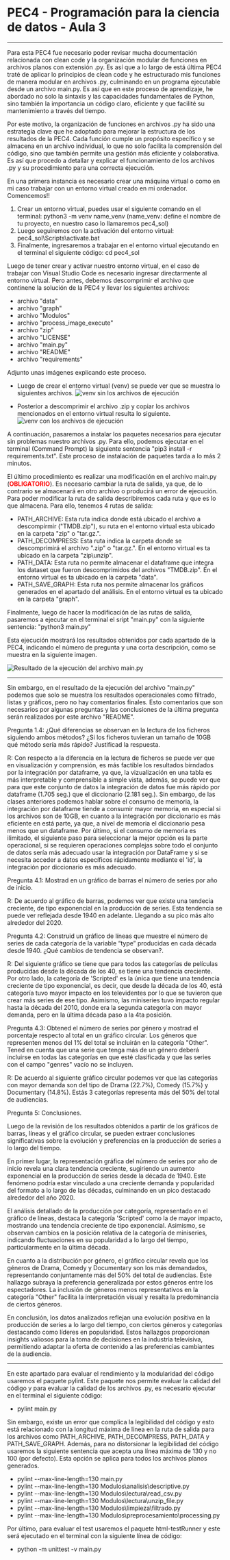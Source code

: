 # PEC4 - Programación para la ciencia de datos - Aula 3
----------------------

Para esta PEC4 fue necesario poder revisar mucha documentación relacionada con clean code y la organización modular de funciones en archivos planos con extensión .py. Es así que a lo largo de está última PEC4 traté de aplicar lo principios de clean code y he estructurado mis funciones de manera modular en archivos .py, culminando en un programa ejecutable desde un archivo main.py. Es así que en este proceso de aprendizaje, he abordado no solo la sintaxis y las capacidades fundamentales de Python, sino también la importancia un código claro, eficiente y que facilité su mantenimiento a través del tiempo. 

Por este motivo, la organización de funciones en archivos .py ha sido una estrategia clave que he adoptado para mejorar la estructura de los resultados de la PEC4. Cada función cumple un propósito específico y se almacena en un archivo individual, lo que no solo facilita la comprensión del código, sino que también permite una gestión más eficiente y colaborativa. Es así que procedo a detallar y explicar el funcionamiento de los archivos .py y su procedimiento para una correcta ejecución. 

En una primera instancia es necesario crear una máquina virtual o como en mi caso trabajar con un entorno virtual creado en mi ordenador. Comencemos!!

1. Crear un entorno virtual, puedes usar el siguiente comando en el terminal: python3 -m venv name_venv (name_venv: define el nombre de tu proyecto, en nuestro caso lo llamaremos pec4_sol)
2. Luego seguiremos con la activación del entorno virtual: pec4_sol\Scripts\activate.bat
3. Finalmente, ingresaremos a trabajar en el entorno virtual ejecutando en el terminal el siguiente código: cd pec4_sol

Luego de tener crear y activar nuestro entorno virtual, en el caso de trabajar con Visual Studio Code es necesario ingresar directarmente al entorno virtual. Pero antes, debemos descomprimir el archivo que continene la solución de la PEC4 y llevar los siguientes archivos:

- archivo "data"
- archivo "graph"
- archivo "Modulos"
- archivo "process_image_execute"
- archivo "zip"
- archivo "LICENSE"
- archivo "main.py"
- archivo "README"
- archivo "requirements"

Adjunto unas imágenes explicando este proceso.

- Luego de crear el entorno virtual (venv) se puede ver que se muestra lo siguientes archivos.
![venv sin los archivos de ejecución](https://github.com/JoseC468/PPCD_pec4/blob/main/process_image_execute/venv-sin-archivos.png)

- Posterior a descomprimir el archivo .zip y copiar los archivos mencionados en el entorno virtual resulta lo siguiente.
![venv con los archivos de ejecución](https://github.com/JoseC468/PPCD_pec4/blob/main/process_image_execute/venv-con-archivos.png)

A continuación, pasaremos a instalar los paquetes necesarios para ejecutar sin problemas nuestro archivos .py. Para ello, podemos ejecutar en el terminal (Command Prompt) la siguiente sentencia "pip3 install -r requirements.txt". Este proceso de instalación de paquetes tarda a lo más 2 minutos.

El último procedimiento es realizar una modificación en el archivo main.py (<span style="color:red">**OBLIGATORIO**</span>). Es necesario cambiar la ruta de salida, ya que, de lo contrario se almacenará en otro archivo o producirá un error de ejecución. Para poder modificar la ruta de salida describiremos cada ruta y que es lo que almacena. Para ello, tenemos 4 rutas de salida:

* PATH_ARCHIVE: Esta ruta indica donde está ubicado el archivo a descompirmir ("TMDB.zip"), su ruta en el entorno virtual esta ubicado en la carpeta "zip" o "tar.gz.". 
* PATH_DECOMPRESS: Esta ruta indica la carpeta donde se descomprimirá el archivo ".zip" o "tar.gz.". En el entorno virtual es ta ubicado en la carpeta "zip\unzip".
* PATH_DATA: Esta ruta no permite almacenar el dataframe que integra los dataset que fueron descomprimidos del archivos "TMDB.zip". En el entorno virtual es ta ubicado en la carpeta "data".
* PATH_SAVE_GRAPH: Esta ruta nos permite almacenar los gráficos generados en el apartado del análisis. En el entorno virtual es ta ubicado en la carpeta "graph".

Finalmente, luego de hacer la modificación de las rutas de salida, pasaremos a ejecutar en el terminal el sript "main.py" con la siguiente sentencia: "python3 main.py"

Esta ejecución mostrará los resultados obtenidos por cada apartado de la PEC4, indicando el número de pregunta y una corta descripción, como se muestra en la siguiente imagen. 

![Resultado de la ejecución del archivo main.py](https://github.com/JoseC468/PPCD_pec4/blob/main/process_image_execute/result_execute_main.png)

--------------------

Sin embargo, en el resultado de la ejecución del archivo "main.py" podemos que solo se muestra los resultados operacionales como filtrado, listas y gráficos, pero no hay comentarios finales. Esto comentarios que son necesarios por algunas preguntas y las conclusiones de la última pregunta serán realizados por este archivo "README". 

Pregunta 1.4: ¿Qué diferencias se observan en la lectura de los ficheros siguiendo ambos métodos? ¿Si los ficheros tuvieran un tamaño de 10GB qué método sería más rápido? Justificad la respuesta.

R: Con respecto a la diferencia en la lectura de ficheros se puede ver que en visualización y comprensión, es más factible los resultados birndados por la integración por dataframe, ya que, la vizualización en una tabla es más interpretable y comprensible a simple vista, además, se puede ver que para que este conjunto de datos la integración de datos fue más rápido por dataframe (1.705 seg.) que el diccionario (2.181 seg.). Sin embargo, de las clases anteriores podemos hablar sobre el consumo de memoria, la integración por dataframe tiende a consumir mayor memoria, en especial si los archivos son de 10GB, en cuanto a la integración por diccionario es más eficiente en está parte, ya que, a nivel de memoria el diccionario pesa menos que un dataframe. Por último, si el consumo de memoria es ilimitado, el siguiente paso para seleccionar la mejor opción es la parte operacional, si se requieren operaciones complejas sobre todo el conjunto de datos sería más adecuado usar la integración por DataFrame y si se necesita acceder a datos específicos rápidamente mediante el 'id', la integración por diccionario es más adecuado. 

Pregunta 4.1: Mostrad en un gráfico de barras el número de series por año de inicio.

R: De acuerdo al gráfico de barras, podemos ver que existe una tendecia creciente, de tipo exponencial en la producción de series. Esta tendencia se puede ver reflejada desde 1940 en adelante. Llegando a su pico más alto alrededor del 2020. 

Pregunta 4.2: Construid un gráfico de líneas que muestre el número de series de cada categoría de la variable “type” producidas en cada década desde 1940. ¿Qué cambios de tendencia se observan?.

R: Del siguiente gráfico se tiene que para todos las categorías de películas producidas desde la década de los 40, se tiene una tendencia creciente. Por otro lado, la categoría de 'Scripted' es la única que tiene una tendencia creciente de tipo exponencial, es decir, que desde la década de los 40, está categoría tuvo mayor impacto en los televidentes por lo que se tuvieron que crear más series de ese tipo. Asimismo, las miniseries tuvo impacto regular hasta la década del 2010, donde era la segunda categoría con mayor demanda, pero en la última década paso a la 4ta posición. 

Pregunta 4.3: Obtened el número de series por género y mostrad el porcentaje respecto al total en un gráfico circular. Los géneros que representen menos del 1% del total se incluirán en la categoría "Other". Tened en cuenta que una serie que tenga más de un género deberá incluirse en todas las categorías en que esté clasificada y que las series con el campo "genres" vacío no se incluyen.

R: De acuerdo al siguiente gráfico circular podemos ver que las categorías con mayor demanda son del tipo de Drama (22.7%), Comedy (15.7%) y Documentary (14.8%). Estás 3 categorías representa más del 50% del total de audiencias. 

Pregunta 5: Conclusiones.

Luego de la revisión de los resultados obtenidos a partir de los gráficos de barras, líneas y el gráfico circular, se pueden extraer conclusiones significativas sobre la evolución y preferencias en la producción de series a lo largo del tiempo.

En primer lugar, la representación gráfica del número de series por año de inicio revela una clara tendencia creciente, sugiriendo un aumento exponencial en la producción de series desde la década de 1940. Este fenómeno podría estar vinculado a una creciente demanda y popularidad del formato a lo largo de las décadas, culminando en un pico destacado alrededor del año 2020.

El análisis detallado de la producción por categoría, representado en el gráfico de líneas, destaca la categoría 'Scripted' como la de mayor impacto, mostrando una tendencia creciente de tipo exponencial. Asimismo, se observan cambios en la posición relativa de la categoría de miniseries, indicando fluctuaciones en su popularidad a lo largo del tiempo, particularmente en la última década.

En cuanto a la distribución por género, el gráfico circular revela que los géneros de Drama, Comedy y Documentary son los más demandados, representando conjuntamente más del 50% del total de audiencias. Este hallazgo subraya la preferencia generalizada por estos géneros entre los espectadores. La inclusión de géneros menos representativos en la categoría "Other" facilita la interpretación visual y resalta la predominancia de ciertos géneros.

En conclusión, los datos analizados reflejan una evolución positiva en la producción de series a lo largo del tiempo, con ciertos géneros y categorías destacando como líderes en popularidad. Estos hallazgos proporcionan insights valiosos para la toma de decisiones en la industria televisiva, permitiendo adaptar la oferta de contenido a las preferencias cambiantes de la audiencia.

--------------------

En este apartado para evaluar el rendimiento y la modularidad del código usaremos el paquete pylint. Este paquete nos permite evaluar la calidad del código y para evaluar la calidad de los archivos .py, es necesario ejecutar en el terminal el siguiente código:

- pylint main.py

Sin embargo, existe un error que complica la legibilidad del código y esto está relacionado con  la longitud máxima de línea en la ruta de salida para los archivos como PATH_ARCHIVE, PATH_DECOMPRESS, PATH_DATA y PATH_SAVE_GRAPH. Además, para no distorsionar la legibilidad del código usaremos la siguiente sentencia que acepta una línea máxima de 130 y no 100 (por defecto). Esta opción se aplica para todos los archivos planos generados.  

- pylint --max-line-length=130 main.py
- pylint --max-line-length=130 Modulos\analisis\descriptive.py
- pylint --max-line-length=130 Modulos\lectura\read_csv.py
- pylint --max-line-length=130 Modulos\lectura\unzip_file.py
- pylint --max-line-length=130 Modulos\limpieza\filtrado.py
- pylint --max-line-length=130 Modulos\preprocesamiento\processing.py

Por último, para evaluar el test usaremos el paquete html-testRunner y este será ejecutado en el terminal con la siguiente línea de código:

- python -m unittest -v main.py
